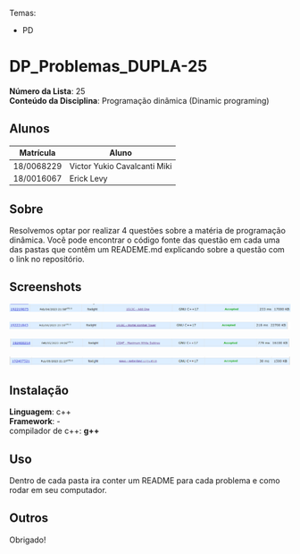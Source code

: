 Temas:
 - PD

# DP_Problemas_DUPLA-25

**Número da Lista**: 25<br>
**Conteúdo da Disciplina**: Programação dinâmica (Dinamic programing)<br>

## Alunos
|Matrícula | Aluno |
| -- | -- |
| 18/0068229  |  Victor Yukio Cavalcanti Miki |
| 18/0016067  |  Erick Levy |

## Sobre 
Resolvemos optar por realizar 4 questões sobre a matéria de programação dinâmica. Você pode encontrar o código fonte das questão em cada uma das pastas que contêm um READEME.md explicando sobre a questão com o link no repositório.

## Screenshots

![Problema_1](./assets/add_one.png)

![Problema_2](./assets/mortal_combat.png)

![Problema_3](./assets/max-white-subtree.png)

![Problema_4](./assets/reberland-liguistics.png)

## Instalação 
**Linguagem**: c++<br>
**Framework**: -<br>
compilador de c++: **g++**

## Uso 
Dentro de cada pasta ira conter um README para cada problema e como rodar em seu computador.

## Outros 
Obrigado!
